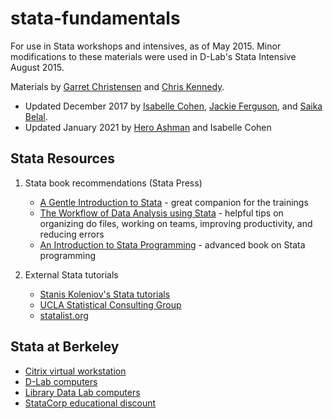 # stata-fundamentals
For use in Stata workshops and intensives, as of May 2015. Minor modifications to these materials were used in D-Lab's Stata Intensive August 2015.

Materials by [Garret Christensen](https://www.ocf.berkeley.edu/~garret/dlab/index.html) and [Chris Kennedy](http://ck37.com).

* Updated December 2017 by [Isabelle Cohen](http://dlab.berkeley.edu/people/isabelle-cohen), [Jackie Ferguson](https://dlab.berkeley.edu/people/jackie-ferguson), and [Saika Belal](https://dlab.berkeley.edu/people/saika-belal).
* Updated January 2021 by [Hero Ashman](https://dlab.berkeley.edu/people/hero-ashman) and Isabelle Cohen

## Stata Resources

1. Stata book recommendations (Stata Press)
    - [A Gentle Introduction to Stata](http://www.stata-press.com/books/gentle-introduction-to-stata/) - great companion for the trainings
    - [The Workflow of Data Analysis using Stata](http://www.stata-press.com/books/workflow-data-analysis-stata/) - helpful tips on organizing do files, working on teams, improving productivity, and reducing errors
    - [An Introduction to Stata Programming](http://www.stata-press.com/books/introduction-stata-programming/) - advanced book on Stata programming

2. External Stata tutorials
    - [Stanis Koleniov's Stata tutorials](http://web.missouri.edu/~kolenikovs/stata/Duke/)
    - [UCLA Statistical Consulting Group](https://stats.idre.ucla.edu/stata/)
    - [statalist.org](http://www.statalist.org/)

## Stata at Berkeley

- [Citrix virtual workstation](http://ist.berkeley.edu/is/platforms/citrix)
- [D-Lab computers](http://dlab.berkeley.edu/space)
- [Library Data Lab computers](http://www.lib.berkeley.edu/libraries/data-lab)
- [StataCorp educational discount](http://www.stata.com/order/new/edu/gradplans/student-pricing/)
